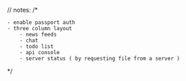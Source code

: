 // notes:
/*

    - enable passport auth
    - three column layout
        - news feeds
        - chat
        - todo list
        - api console
        - server status ( by requesting file from a server )


*/